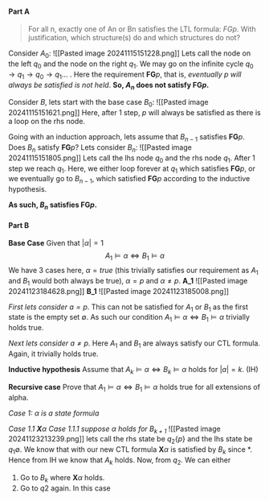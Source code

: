 #### Part A
> For all n, exactly one of An or Bn satisfies the LTL formula: $FGp$. With justification, which structure(s) do and which structures do not?

Consider $A_0$:
![[Pasted image 20241115151228.png]]
Lets call the node on the left $q_0$ and the node on the right $q_1$. We may go on the infinite cycle $q_0 \rightarrow q_1 \rightarrow q_0 \rightarrow q_1 ...$ . Here the requirement $\textbf{FG}p$, that is, *eventually $p$ will always be satisfied is not held*. **So, $A_n$ does not satisfy $\textbf{FG}p$.**

Consider $B$, lets start with the base case $B_0$:
![[Pasted image 20241115151621.png]]
Here, after 1 step, $p$ will always be satisfied as there is a loop on the rhs node.

Going with an induction approach, lets assume that $B_{n-1}$ satisfies $\textbf{FG}p$. Does $B_{n}$ satisfy $\textbf{FG}p$? Lets consider $B_n$:
![[Pasted image 20241115151805.png]]
Lets call the lhs node $q_0$ and the rhs node $q_1$. After 1 step we reach $q_1$. Here, we either loop forever at $q_1$ which satisfies $\textbf{FG}p$, or we eventually go to $B_{n-1}$, which satisfied $\textbf{FG}p$ according to the inductive hypothesis.

**As such, $B_n$ satisfies $\textbf{FG}p$.**

#### Part B
**Base Case**
Given that $|\alpha|=1$
$$A_1 \models \alpha \iff B_1 \models \alpha$$
We have 3 cases here, $\alpha = true$ (this trivially satisfies our requirement as $A_1$ and $B_1$ would both always be true), $\alpha=p$ and $\alpha \neq p$.
**A_1**
![[Pasted image 20241123184628.png]]
**B_1**
![[Pasted image 20241123185008.png]]

*First lets consider $a = p$*.
This can not be satisfied for $A_1$ or $B_1$ as the first state is the empty set $\emptyset$. As such our condition $A_1 \models \alpha \iff B_1 \models \alpha$ trivially holds true.

*Next lets consider $a \neq p$*.
Here $A_1$ and $B_1$ are always satisfy our CTL formula. Again, it trivially holds true.

**Inductive hypothesis**
Assume that $A_k \models \alpha \iff B_k \models \alpha$ holds for $|a| = k$. (IH)

**Recursive case**
Prove that $A_1 \models \alpha \iff B_1 \models \alpha$ holds true for all extensions of alpha.

*Case 1: $\alpha$ is a state formula*

*Case 1.1 $\textbf{X}\alpha$*
*Case 1.1.1 suppose $\alpha$ holds for $B_{k+1}$*
![[Pasted image 20241123213239.png]]
lets call the rhs state be $q_2\{p\}$ and the lhs state be $q_1{\emptyset}$. We know that with our new CTL formula $\textbf{X}\alpha$ is satisfied by $B_k$ since \*. Hence from IH we know that $A_k$ holds. Now, from $q_2$. We can either
1. Go to $B_{k}$ where $\textbf{X}\alpha$ holds.
2. Go to $q2$ again. In this case